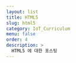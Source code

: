```yaml
---
layout: list
title: HTML5
slug: html5
category: IoT_Curriculum
menu: false
order: 4
description: >
  HTML5 에 대한 포스팅
---
```

